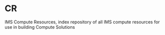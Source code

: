 # CR
IMS Compute Resources, index repository of all IMS compute resources for use in building Compute Solutions

